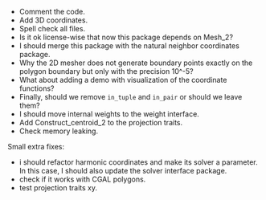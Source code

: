 * Comment the code.
* Add 3D coordinates.
* Spell check all files.
* Is it ok license-wise that now this package depends on Mesh_2?
* I should merge this package with the natural neighbor coordinates package.
* Why the 2D mesher does not generate boundary points exactly on the polygon boundary but only with the precision 10^-5?
* What about adding a demo with visualization of the coordinate functions?
* Finally, should we remove `in_tuple` and `in_pair` or should we leave them?
* I should move internal weights to the weight interface.
* Add Construct_centroid_2 to the projection traits.
* Check memory leaking.

Small extra fixes:
* i should refactor harmonic coordinates and make its solver a parameter. In this case, I should also update the solver interface package.
* check if it works with CGAL polygons.
* test projection traits xy.
